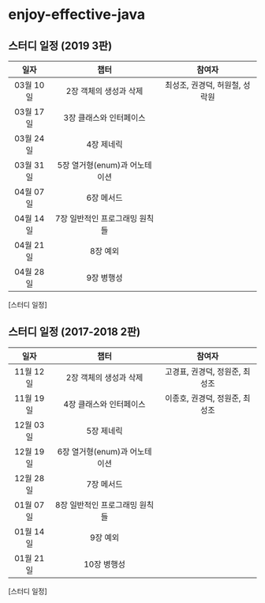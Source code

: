 # enjoy-effective-java

## 스터디 일정 (2019 3판)

| 일자 | 챕터 | 참여자 |
| :---: | :---: | :---: |
|03월 10일| 2장 객체의 생성과 삭제| 최성조, 권경덕, 허원철, 성락원 |
|03월 17일| 3장 클래스와 인터페이스| |
|03월 24일| 4장 제네릭| |
|03월 31일| 5장 열거형(enum)과 어노테이션| |
|04월 07일| 6장 메서드| |
|04월 14일| 7장 일반적인 프로그래밍 원칙들| |
|04월 21일| 8장 예외| |
|04월 28일| 9장 병행성| |
[스터디 일정]

## 스터디 일정 (2017-2018 2판)

| 일자 | 챕터 | 참여자 |
| :---: | :---: | :---: |
|11월 12일| 2장 객체의 생성과 삭제| 고경표, 권경덕, 정원준, 최성조|
|11월 19일| 4장 클래스와 인터페이스| 이종호, 권경덕, 정원준, 최성조|
|12월 03일| 5장 제네릭| |
|12월 19일| 6장 열거형(enum)과 어노테이션| |
|12월 28일| 7장 메서드| |
|01월 07일| 8장 일반적인 프로그래밍 원칙들| |
|01월 14일| 9장 예외| |
|01월 21일| 10장 병행성| |
[스터디 일정]
